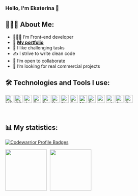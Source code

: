 ### Hello, I'm Ekaterina 👋

## 👨🏻‍💻 About Me:
- 👨🏻‍💻 I’m Front-end developer 
- 💼 **[My portfolio](https://tereneka.github.io/portfolio)**
- 🤯 I like challenging tasks
- ✍ I strive to write clean code
- 🤝 I’m open to collaborate 
- 🔎 I’m looking for real commercial projects


## 🛠️ Technologies and Tools I use:

<p>
<img src="https://img.shields.io/badge/-HTML5-E34F26?style=flat-square&logo=html5&logoColor=white" alt="HTML" height="25px">
<img src="https://img.shields.io/badge/CSS3-1572B6?style=for-the-badge&logo=css3&logoColor=white" alt="CSS" height="25px">
<img src="https://img.shields.io/badge/JavaScript-323330?style=for-the-badge&logo=javascript&logoColor=F7DF1E" alt="JavaScript" height="25px">
<img src="https://img.shields.io/badge/-TypeScript-007ACC?style=flat-square&logo=typescript&logoColor=white" alt="TypeScriptt" height="25px">
<img src="https://img.shields.io/badge/-React-45b8d8?style=flat-square&logo=react&logoColor=white" alt="React" height="25px">
<img src="https://img.shields.io/badge/-Redux-764ABC?style=flat-square&logo=redux&logoColor=white" alt="Redux" height="25px">
<img src="https://img.shields.io/badge/-Nodejs-43853d?style=flat-square&logo=Node.js&logoColor=white" alt="NodeJS" height="25px">
<img src="https://img.shields.io/badge/express.js-%23404d59.svg?style=for-the-badge&logo=express&logoColor=%2361DAFB" alt="Express" height="25px">
<img src="https://img.shields.io/badge/-MongoDB-13aa52?style=flat-square&logo=mongodb&logoColor=white" alt="MongoDB" height="24">
<img src="https://img.shields.io/badge/-Firebase-ffa50f?style=flat-square&logo=firebase&logoColor=white" alt="Firebase" height="25px">
<img alt="postman" src="https://img.shields.io/badge/-Postman-ff6c37?style=flat-square&logo=postman&logoColor=white" height="25px">
<img src="https://img.shields.io/badge/-Git-F05032?style=flat-square&logo=git&logoColor=white" alt="git" height="25px">
<img src="https://img.shields.io/badge/Ant--Design-0081CB?style=for-the-badge&logo=Ant-Design&logoColor=white" alt="Ant Desing" height="25px">
<img src="https://img.shields.io/badge/-Sass-cf649a?style=flat-square&logo=sass&logoColor=white" alt="Sass" height="25px">
</p>
<br />

## 📊 My statistics:
[![Codewarrior Profile Badges](https://www.codewars.com/users/tereneka/badges/large)](https://www.codewars.com/users/tereneka)


<div>
<a href="https://github-readme-stats.vercel.app/api?username=tereneka&hide=contribs&show_icons=true">
  <img  align="left" height="130" style="margin-right: 10px" src="https://github-readme-stats.vercel.app/api?username=tereneka&hide=contribs&show_icons=true" />
</a>
<a href="https://github-readme-stats.vercel.app/api/top-langs/?username=tereneka&layout=compact">
  <img align="left" height="130" src="https://github-readme-stats.vercel.app/api/top-langs/?username=tereneka&layout=compact" />
</a>
</div>

<!--
**tereneka/tereneka** is a ✨ _special_ ✨ repository because its `README.md` (this file) appears on your GitHub profile.

Here are some ideas to get you started:

- 🔭 I’m currently working on ...
- 🌱 I’m currently learning ...
- 👯 I’m looking to collaborate on ...
- 🤔 I’m looking for help with ...
- 💬 Ask me about ...
- 📫 How to reach me: ...
- 😄 Pronouns: ...
- ⚡ Fun fact: ...
-->
